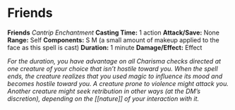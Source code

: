 # Friends

**Friends**
_Cantrip Enchantment_
**Casting Time:** 1 action
**Attack/Save:** None
**Range:** Self
**Components:** S M (a small amount of makeup applied to the face as this spell is cast)
**Duration:** 1 minute
**Damage/Effect:** Effect

*For the duration, you have advantage on all Charisma checks directed at one creature of your choice that isn’t hostile toward you. When the spell ends, the creature realizes that you used magic to influence its mood and becomes hostile toward you. A creature prone to violence might attack you. Another creature might seek retribution in other ways (at the DM’s discretion), depending on the [[nature]] of your interaction with it.*